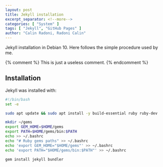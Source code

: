 ```yaml
---
layout: post
title: Jekyll installation
excerpt_separator: <!--more-->
categories: [ "System" ]
tags: [ "Jekyll", "GitHub Pages" ]
author: "Calin Radoni, Radoni Calin"
---
```


Jekyll installation in Debian 10.<!--more--> Here follows the simple procedure used by me.

{% comment %}
This is just a useless comment.
{% endcomment %}

## Installation

Jekyll was installed with:

```sh
#!/bin/bash
set -e

sudo apt update && sudo apt install -y build-essential ruby ruby-dev

mkdir ~/gems
export GEM_HOME=$HOME/gems
export PATH=$HOME/gems/bin:$PATH
echo >> ~/.bashrc
echo "# Ruby gems paths" >> ~/.bashrc
echo 'export GEM_HOME="$HOME/gems"' >> ~/.bashrc
echo 'export PATH="$HOME/gems/bin:$PATH"' >> ~/.bashrc

gem install jekyll bundler
```
